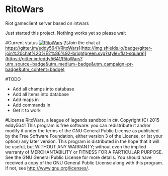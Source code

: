 # RitoWars
Riot gameclient server based on intwars

Just started this project. Nothing works yet so please wait

#Current status
[![RitoWars](https://img.shields.io/badge/Sandbox-InDev-lightgrey.svg?style=flat-square)](https://github.com/eddy5641/RitoWars)
[![Join the chat at https://gitter.im/eddy5641/RitoWars](http://img.shields.io/badge/gitter-join%20chat%20%E2%86%92-brightgreen.svg?style=flat-square)](https://gitter.im/eddy5641/RitoWars?utm_source=badge&utm_medium=badge&utm_campaign=pr-badge&utm_content=badge)

#TODO
 * Add all champs into database
 * Add all items into database
 * Add maps in
 * Add commands in
 * Get it to work

#License 
RitoWars, a league of legends sandbox in c#.
Copyright (C) 2015 eddy5641 This program is free software: you can redistribute it and/or modify it under the terms of the GNU General Public License as published by the Free Software Foundation, either version 3 of the License, or (at your option) any later version. This program is distributed in the hope that it will be useful, but WITHOUT ANY WARRANTY; without even the implied warranty of MERCHANTABILITY or FITNESS FOR A PARTICULAR PURPOSE. See the GNU General Public License for more details. You should have received a copy of the GNU General Public License along with this program. If not, see <http://www.gnu.org/licenses/>. 
